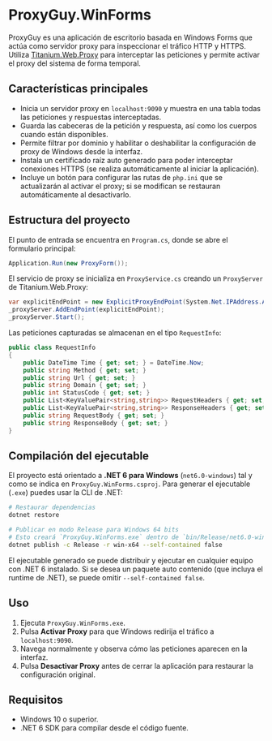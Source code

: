 # ProxyGuy.WinForms

ProxyGuy es una aplicación de escritorio basada en Windows Forms que actúa como servidor proxy para inspeccionar el tráfico HTTP y HTTPS. Utiliza [Titanium.Web.Proxy](https://github.com/titaniumsoft/Titanium-Web-Proxy) para interceptar las peticiones y permite activar el proxy del sistema de forma temporal.

## Características principales

- Inicia un servidor proxy en `localhost:9090` y muestra en una tabla todas las peticiones y respuestas interceptadas.
- Guarda las cabeceras de la petición y respuesta, así como los cuerpos cuando están disponibles.
- Permite filtrar por dominio y habilitar o deshabilitar la configuración de proxy de Windows desde la interfaz.
- Instala un certificado raíz auto generado para poder interceptar conexiones HTTPS (se realiza automáticamente al iniciar la aplicación).
- Incluye un botón para configurar las rutas de `php.ini` que se actualizarán al activar el proxy; si se modifican se restauran automáticamente al desactivarlo.

## Estructura del proyecto

El punto de entrada se encuentra en `Program.cs`, donde se abre el formulario principal:

```csharp
Application.Run(new ProxyForm());
```

El servicio de proxy se inicializa en `ProxyService.cs` creando un `ProxyServer` de Titanium.Web.Proxy:

```csharp
var explicitEndPoint = new ExplicitProxyEndPoint(System.Net.IPAddress.Any, 9090, true);
_proxyServer.AddEndPoint(explicitEndPoint);
_proxyServer.Start();
```

Las peticiones capturadas se almacenan en el tipo `RequestInfo`:

```csharp
public class RequestInfo
{
    public DateTime Time { get; set; } = DateTime.Now;
    public string Method { get; set; }
    public string Url { get; set; }
    public string Domain { get; set; }
    public int StatusCode { get; set; }
    public List<KeyValuePair<string,string>> RequestHeaders { get; set; } = new();
    public List<KeyValuePair<string,string>> ResponseHeaders { get; set; } = new();
    public string RequestBody { get; set; }
    public string ResponseBody { get; set; }
}
```

## Compilación del ejecutable

El proyecto está orientado a **.NET 6 para Windows** (`net6.0-windows`) tal y como se indica en `ProxyGuy.WinForms.csproj`. Para generar el ejecutable (`.exe`) puedes usar la CLI de .NET:

```bash
# Restaurar dependencias
dotnet restore

# Publicar en modo Release para Windows 64 bits
# Esto creará `ProxyGuy.WinForms.exe` dentro de `bin/Release/net6.0-windows/win-x64/publish`
dotnet publish -c Release -r win-x64 --self-contained false
```

El ejecutable generado se puede distribuir y ejecutar en cualquier equipo con .NET 6 instalado. Si se desea un paquete auto contenido (que incluya el runtime de .NET), se puede omitir `--self-contained false`.

## Uso

1. Ejecuta `ProxyGuy.WinForms.exe`.
2. Pulsa **Activar Proxy** para que Windows redirija el tráfico a `localhost:9090`.
3. Navega normalmente y observa cómo las peticiones aparecen en la interfaz.
4. Pulsa **Desactivar Proxy** antes de cerrar la aplicación para restaurar la configuración original.

## Requisitos

- Windows 10 o superior.
- .NET 6 SDK para compilar desde el código fuente.

